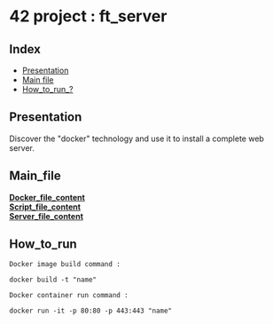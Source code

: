 # 42 project : ft_server

## Index

* [Presentation](#Presentation)
* [Main file](#Main_file)
* [How_to_run_?](#How_to_run)

## Presentation 

Discover the "docker" technology and use it to install a complete web server.

## Main_file

[__Docker_file_content__](./Dockerfile)  
[__Script_file_content__](./srcs/init.sh)  
[__Server_file_content__](./srcs/website_autoindex_on)  

## How_to_run

`Docker image build command :`  

    docker build -t "name"

`Docker container run command :`  

    docker run -it -p 80:80 -p 443:443 "name"